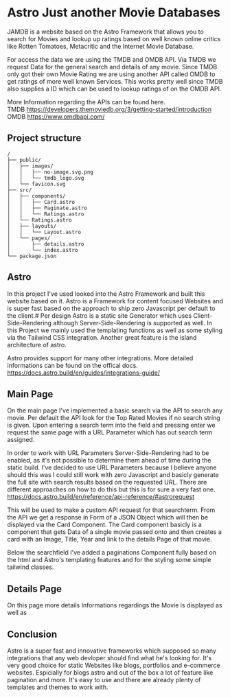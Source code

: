 # Astro Just another Movie Databases
JAMDB is a website based on the Astro Framework that allows you to search for Movies and lookup up ratings based 
on well known online critics like Rotten Tomatoes, Metacritic and the Internet Movie Database.

For access the data we are using the TMDB and OMDB API. Via TMDB we request Data for the general search and details of any movie.
Since TMDB only got their own Movie Rating we are using another API called OMDB to get ratings of more well known Services.
This works pretty well since TMDB also supplies a ID which can be used to lookup ratings of on the OMDB API.

More Information regarding the APIs can be found here.  
TMDB https://developers.themoviedb.org/3/getting-started/introduction  
OMDB https://www.omdbapi.com/

## Project structure
```
/
├── public/
│   ├── images/
│   │   ├── no-image.svg.png
│   │   └── tmdb_logo.svg
│   └── favicon.svg
├── src/
│   ├── components/
│   │   ├── Card.astro
│   │   ├── Paginate.astro
│   │   └── Ratings.astro
│   └── Ratings.astro
│   ├── layouts/
│   │   └── Layout.astro
│   └── pages/
│       ├── details.astro
│       └── index.astro
└── package.json
```
## Astro
In this project I've used looked into the Astro Framework and built this website based on it.
Astro is a Framework for content focused Websites and is super fast based on the approach to ship zero Javascript per default to the client.#
Per design Astro is a static site Generator which uses Client-Side-Rendering although Server-Side-Rendering is supported as well.
In this Project we mainly used the templating functions as well as some styling via the Tailwind CSS integration.
Another great feature is the island architecture of astro.


Astro provides support for many other integrations. More detailed informations can be found on the offical docs.
https://docs.astro.build/en/guides/integrations-guide/

## Main Page
On the main page I've implemented a basic search via the API to search any movie.
Per default the API look for the Top Rated Movies if no search string is given.
Upon entering a search term into the field and pressing enter we request the same page with a URL Parameter which has out search term assigned.

In order to work with URL Parameters Server-Side-Rendering had to be enabled, as it's not possible to determine them ahead of time during the static build.
I've decided to use URL Parameters because I believe anyone should this was I could still work with zero Javascript and basicly generate the full site with search results based on the requested URL. There are different approaches on how to do this but this is for sure a very fast one.
https://docs.astro.build/en/reference/api-reference/#astrorequest

This will be used to make a custom API request for that searchterm. From the API we get a response in Form of a JSON Object which will then be displayed via the Card Component. The Card component  basicly is a component that gets Data of a single movie passed onto and then creates a card with an Image, Title, Year and link to the details Page of that movie.

Below the searchfield I've added a paginations Component fully based on the html and Astro's templating features and for the styling some simple tailwind classes.

## Details Page
On this page more details Informations regardings the Movie is displayed as well as


## Conclusion
Astro is a super fast and innovative frameworks which supposed so many integrations that any web devloper should find what he's looking for.
It's very good choice for static Websites like blogs, portfolios and e-commerce websites. Espicially for blogs astro and out of the box a lot of feature like pagination and more. It's easy to use and there are already plenty of templates and themes to work with.
